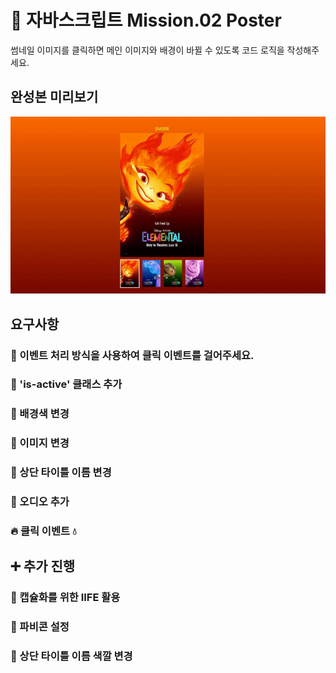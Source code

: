 # 🦁 자바스크립트 Mission.02 Poster  
썸네일 이미지를 클릭하면 메인 이미지와 배경이 바뀔 수 있도록 코드 로직을 작성해주세요.

## 완성본 미리보기
<img src="/mission02/client/assets/Poster.gif">


## 요구사항  
### 🔻 이벤트 처리 방식을 사용하여 클릭 이벤트를 걸어주세요.

### 🔻 'is-active' 클래스 추가

### 🔻 배경색 변경

### 🔻 이미지 변경

### 🔻 상단 타이틀 이름 변경

### 🔻 오디오 추가

### 🔥 클릭 이벤트 💧

##   

## ➕ 추가 진행
### 🔻 캡슐화를 위한 IIFE 활용

### 🔻 파비콘 설정

### 🔻 상단 타이틀 이름 색깔 변경

